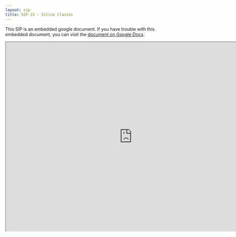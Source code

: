 ```yaml
---
layout: sip
title: SIP-15 - Inline Classes
---
```



This SIP is an embedded google document. If you have trouble with this embedded document, you can visit the [document on Google Docs](https://docs.google.com/document/d/10TQKgMiJTbVtkdRG53wsLYwWM2MkhtmdV25-NZvLLMA/edit?hl=en_US).

<iframe 
  src="https://docs.google.com/document/d/10TQKgMiJTbVtkdRG53wsLYwWM2MkhtmdV25-NZvLLMA/edit?hl=en_US"
  style="width:800px;height:600px;"></iframe>

